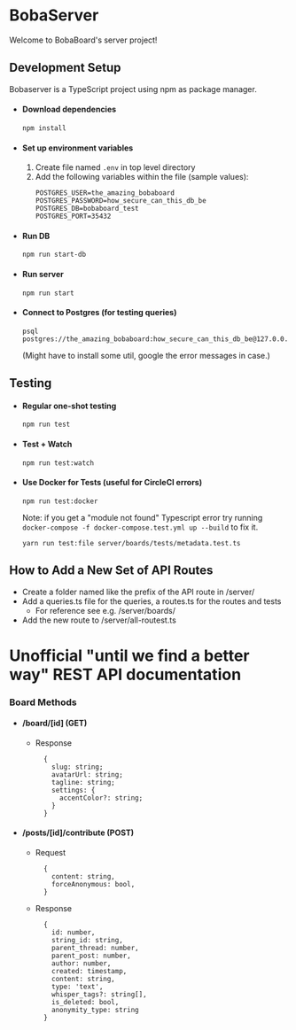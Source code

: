 # BobaServer

Welcome to BobaBoard's server project!

## Development Setup

Bobaserver is a TypeScript project using npm as package manager.

- #### Download dependencies
  ```
  npm install
  ```
- #### Set up environment variables

  1. Create file named `.env` in top level directory
  2. Add the following variables within the file (sample values):
     ```
     POSTGRES_USER=the_amazing_bobaboard
     POSTGRES_PASSWORD=how_secure_can_this_db_be
     POSTGRES_DB=bobaboard_test
     POSTGRES_PORT=35432
     ```

- #### Run DB

  ```
  npm run start-db
  ```

- #### Run server

  ```
  npm run start
  ```

- #### Connect to Postgres (for testing queries)

  ```
  psql postgres://the_amazing_bobaboard:how_secure_can_this_db_be@127.0.0.1:35432/bobaboard_test
  ```

  (Might have to install some util, google the error messages in case.)

## Testing

- #### Regular one-shot testing
  ```
  npm run test
  ```
- #### Test + Watch
  ```
  npm run test:watch
  ```
- #### Use Docker for Tests (useful for CircleCI errors)

  ```
  npm run test:docker
  ```

  Note: if you get a "module not found" Typescript error try running `docker-compose -f docker-compose.test.yml up --build` to fix it.

  ```
  yarn run test:file server/boards/tests/metadata.test.ts
  ```

## How to Add a New Set of API Routes

- Create a folder named like the prefix of the API route in /server/
- Add a queries.ts file for the queries, a routes.ts for the routes and tests
  - For reference see e.g. /server/boards/
- Add the new route to /server/all-routest.ts

# Unofficial "until we find a better way" REST API documentation

### Board Methods

- #### /board/[id] \(GET)
  - Response
    ```
      {
        slug: string;
        avatarUrl: string;
        tagline: string;
        settings: {
          accentColor?: string;
        }
      }
    ```
- #### /posts/[id]/contribute (POST)
  - Request
    ```
      {
        content: string,
        forceAnonymous: bool,
      }
    ```
  - Response
    ```
      {
        id: number,
        string_id: string,
        parent_thread: number,
        parent_post: number,
        author: number,
        created: timestamp,
        content: string,
        type: 'text',
        whisper_tags?: string[],
        is_deleted: bool,
        anonymity_type: string
      }
    ```
